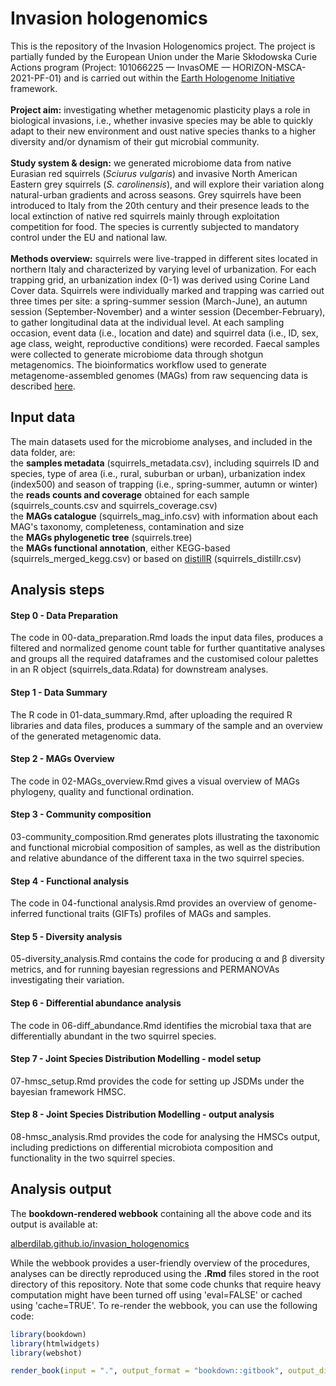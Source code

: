 # Invasion hologenomics
This is the repository of the Invasion Hologenomics project. The project is partially funded by the European Union under the Marie Skłodowska Curie Actions program (Project: 101066225 — InvasOME — HORIZON-MSCA-2021-PF-01) and is carried out within the [Earth Hologenome Initiative](https://www.earthhologenome.org/) framework. <br> 
<br> 
**Project aim:** investigating whether metagenomic plasticity plays a role in biological invasions, i.e., whether invasive species may be able to quickly adapt to their new environment and oust native species thanks to a higher diversity and/or dynamism of their gut microbial community. <br>
<br> 
**Study system & design:** we generated microbiome data from native Eurasian red squirrels (*Sciurus vulgaris*) and invasive North American Eastern grey squirrels (*S. carolinensis*), and will explore their variation along natural-urban gradients and across seasons. Grey squirrels have been introduced to Italy from the 20th century and their presence leads to the local extinction of native red squirrels mainly through exploitation competition for food. The species is currently subjected to mandatory control under the EU and national law. <br>
<br> 
**Methods overview:** squirrels were live-trapped in different sites located in northern Italy and characterized by varying level of urbanization. For each trapping grid, an urbanization index (0-1) was derived using Corine Land Cover data. Squirrels were individually marked and trapping was carried out three times per site: a spring-summer session (March-June), an autumn session (September-November) and a winter session (December-February), to gather longitudinal data at the individual level. At each sampling occasion, event data (i.e., location and date) and squirrel data (i.e., ID, sex, age class, weight, reproductive conditions) were recorded. Faecal samples were collected to generate microbiome data through shotgun metagenomics. The bioinformatics workflow used to generate metagenome-assembled genomes (MAGs) from raw sequencing data is described [here](https://www.earthhologenome.org/bioinformatics/). 

## Input data
The main datasets used for the microbiome analyses, and included in the data folder, are: <br>
the **samples metadata** (squirrels_metadata.csv), including squirrels ID and species, type of area (i.e., rural, suburban or urban), urbanization index (index500) and season of trapping (i.e., spring-summer, autumn or winter) <br>
the **reads counts and coverage** obtained for each sample (squirrels_counts.csv and squirrels_coverage.csv) <br>
the **MAGs catalogue** (squirrels_mag_info.csv) with information about each MAG's taxonomy, completeness, contamination and size <br>
the **MAGs phylogenetic tree** (squirrels.tree) <br>
the **MAGs functional annotation**, either KEGG-based (squirrels_merged_kegg.csv) or based on [distillR](https://github.com/anttonalberdi/distillR) (squirrels_distillr.csv) <br>

## Analysis steps

#### Step 0 - Data Preparation
The code in 00-data_preparation.Rmd loads the input data files, produces a filtered and normalized genome count table for further quantitative analyses and groups all the required dataframes and the customised colour palettes in an R object (squirrels_data.Rdata) for downstream analyses.

#### Step 1 - Data Summary
The R code in 01-data_summary.Rmd, after uploading the required R libraries and data files, produces a summary of the sample and an overview of the generated metagenomic data. 

#### Step 2 - MAGs Overview
The code in 02-MAGs_overview.Rmd gives a visual overview of MAGs phylogeny, quality and functional ordination.  

#### Step 3 - Community composition
03-community_composition.Rmd generates plots illustrating the taxonomic and functional microbial composition of samples, as well as the distribution and relative abundance of the different taxa in the two squirrel species.

#### Step 4 - Functional analysis
The code in 04-functional analysis.Rmd provides an overview of genome-inferred functional traits (GIFTs) profiles of MAGs and samples.

#### Step 5 - Diversity analysis
05-diversity_analysis.Rmd contains the code for producing α and β diversity metrics, and for running bayesian regressions and PERMANOVAs investigating their variation.

#### Step 6 - Differential abundance analysis
The code in 06-diff_abundance.Rmd identifies the microbial taxa that are differentially abundant in the two squirrel species.

#### Step 7 - Joint Species Distribution Modelling - model setup
07-hmsc_setup.Rmd provides the code for setting up JSDMs under the bayesian framework HMSC.

#### Step 8 - Joint Species Distribution Modelling - output analysis
08-hmsc_analysis.Rmd provides the code for analysing the HMSCs output, including predictions on differential microbiota composition and functionality in the two squirrel species.

## Analysis output

The **bookdown-rendered webbook** containing all the above code and its output is available at:

[alberdilab.github.io/invasion_hologenomics](https://alberdilab.github.io/invasion_hologenomics)

While the webbook provides a user-friendly overview of the procedures, analyses can be directly reproduced using the **.Rmd** files stored in the root directory of this repository. Note that some code chunks that require heavy computation might have been turned off using 'eval=FALSE' or cached using 'cache=TRUE'. To re-render the webbook, you can use the following code:

```r
library(bookdown)
library(htmlwidgets)
library(webshot)

render_book(input = ".", output_format = "bookdown::gitbook", output_dir = "docs")
```

